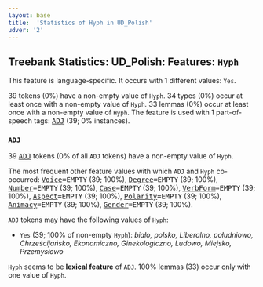 ```yaml
---
layout: base
title:  'Statistics of Hyph in UD_Polish'
udver: '2'
---
```


## Treebank Statistics: UD_Polish: Features: `Hyph`

This feature is language-specific.
It occurs with 1 different values: `Yes`.

39 tokens (0%) have a non-empty value of `Hyph`.
34 types (0%) occur at least once with a non-empty value of `Hyph`.
33 lemmas (0%) occur at least once with a non-empty value of `Hyph`.
The feature is used with 1 part-of-speech tags: <tt><a href="pl-pos-ADJ.html">ADJ</a></tt> (39; 0% instances).

### `ADJ`

39 <tt><a href="pl-pos-ADJ.html">ADJ</a></tt> tokens (0% of all `ADJ` tokens) have a non-empty value of `Hyph`.

The most frequent other feature values with which `ADJ` and `Hyph` co-occurred: <tt><a href="pl-feat-Voice.html">Voice</a></tt><tt>=EMPTY</tt> (39; 100%), <tt><a href="pl-feat-Degree.html">Degree</a></tt><tt>=EMPTY</tt> (39; 100%), <tt><a href="pl-feat-Number.html">Number</a></tt><tt>=EMPTY</tt> (39; 100%), <tt><a href="pl-feat-Case.html">Case</a></tt><tt>=EMPTY</tt> (39; 100%), <tt><a href="pl-feat-VerbForm.html">VerbForm</a></tt><tt>=EMPTY</tt> (39; 100%), <tt><a href="pl-feat-Aspect.html">Aspect</a></tt><tt>=EMPTY</tt> (39; 100%), <tt><a href="pl-feat-Polarity.html">Polarity</a></tt><tt>=EMPTY</tt> (39; 100%), <tt><a href="pl-feat-Animacy.html">Animacy</a></tt><tt>=EMPTY</tt> (39; 100%), <tt><a href="pl-feat-Gender.html">Gender</a></tt><tt>=EMPTY</tt> (39; 100%).

`ADJ` tokens may have the following values of `Hyph`:

* `Yes` (39; 100% of non-empty `Hyph`): <em>biało, polsko, Liberalno, południowo, Chrześcijańsko, Ekonomiczno, Ginekologiczno, Ludowo, Miejsko, Przemysłowo</em>

`Hyph` seems to be **lexical feature** of `ADJ`. 100% lemmas (33) occur only with one value of `Hyph`.

